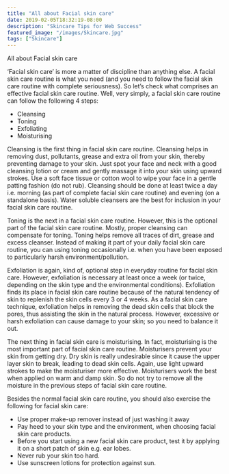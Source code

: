 ```yaml
---
title: "All about Facial skin care"
date: 2019-02-05T18:32:19-08:00
description: "Skincare Tips for Web Success"
featured_image: "/images/Skincare.jpg"
tags: ["Skincare"]
---
```


All about Facial skin care 

‘Facial skin care’ is more a matter of discipline than anything else. A facial skin care routine is what you need (and you need to follow the facial skin care routine with complete seriousness). So let’s check what comprises an effective facial skin care routine. Well, very simply, a facial skin care routine can follow the following 4 steps:
* Cleansing
* Toning
* Exfoliating 
* Moisturising

Cleansing is the first thing in facial skin care routine. Cleansing helps in removing dust, pollutants, grease and extra oil from your skin, thereby preventing damage to your skin. Just spot your face and neck with a good cleansing lotion or cream and gently massage it into your skin using upward strokes. Use a soft face tissue or cotton wool to wipe your face in a gentle patting fashion (do not rub).  Cleansing should be done at least twice a day i.e. morning (as part of complete facial skin care routine) and evening (on a standalone basis). Water soluble cleansers are the best for inclusion in your facial skin care routine.

Toning is the next in a facial skin care routine. However, this is the optional part of the facial skin care routine. Mostly, proper cleansing can compensate for toning. Toning helps remove all traces of dirt, grease and excess cleanser. Instead of making it part of your daily facial skin care routine, you can using toning occasionally i.e. when you have been exposed to particularly harsh environment/pollution.

Exfoliation is again, kind of, optional step in everyday routine for facial skin care. However, exfoliation is necessary at least once a week (or twice, depending on the skin type and the environmental conditions). Exfoliation finds its place in facial skin care routine because of the natural tendency of skin to replenish the skin cells every 3 or 4 weeks. As a facial skin care technique, exfoliation helps in removing the dead skin cells that block the pores, thus assisting the skin in the natural process. However, excessive or harsh exfoliation can cause damage to your skin; so you need to balance it out.

The next thing in facial skin care is moisturising. In fact, moisturising is the most important part of facial skin care routine. Moisturisers prevent your skin from getting dry. Dry skin is really undesirable since it cause the upper layer skin to break, leading to dead skin cells. Again, use light upward strokes to make the moisturiser more effective. Moisturisers work the best when applied on warm and damp skin. So do not try to remove all the moisture in the previous steps of facial skin care routine.
 
Besides the normal facial skin care routine, you should also exercise the following for facial skin care:

* Use proper make-up remover instead of just washing it away
* Pay heed to your skin type and the environment, when choosing facial skin care products.
* Before you start using a new facial skin care product, test it by applying it on a short patch of skin e.g. ear lobes.
* Never rub your skin too hard.
* Use sunscreen lotions for protection against sun.


